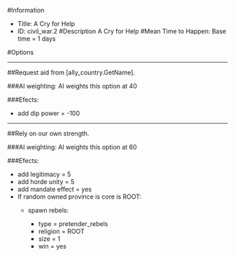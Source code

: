 #Information
 - Title: A Cry for Help
 - ID: civil_war.2
#Description
A Cry for Help
#Mean Time to Happen:
Base time = 1 days

#Options

___
##Request aid from [ally_country.GetName].

###AI weighting:
AI weights this option at 40


###Efects:<ul><li>add dip power = -100</li></ul>

___
##Rely on our own strength.

###AI weighting:
AI weights this option at 60


###Efects:<ul><li>add legitimacy = 5</li><li>add horde unity = 5</li><li>add mandate effect = yes</li><li>If random owned province is core is ROOT:</li><ul><li>spawn rebels:</li><ul><li>type = pretender_rebels</li><li>religion = ROOT</li><li>size = 1</li><li>win = yes</li></ul></ul></ul>
